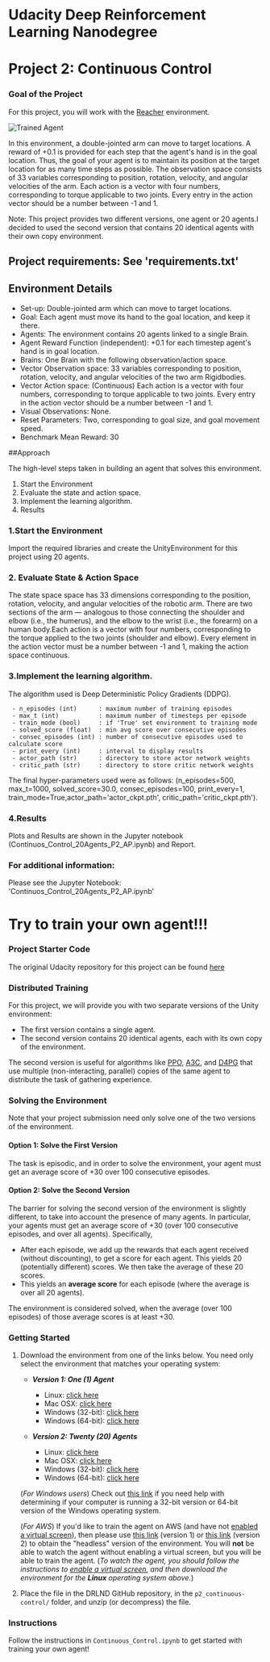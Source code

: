 # Udacity Deep Reinforcement Learning Nanodegree

# Project 2: Continuous Control

[//]: # (Image References)

[image1]: https://user-images.githubusercontent.com/10624937/43851024-320ba930-9aff-11e8-8493-ee547c6af349.gif "Trained Agent"
[image2]: https://user-images.githubusercontent.com/10624937/43851646-d899bf20-9b00-11e8-858c-29b5c2c94ccc.png "Crawler"




### Goal of the Project

For this project, you will work with the [Reacher](https://github.com/Unity-Technologies/ml-agents/blob/master/docs/Learning-Environment-Examples.md#reacher) environment.

![Trained Agent][image1]

In this environment, a double-jointed arm can move to target locations. A reward of +0.1 is provided for each step that the agent's hand is in the goal location. Thus, the goal of your agent is to maintain its position at the target location for as many time steps as possible. The observation space consists of 33 variables corresponding to position, rotation, velocity, and angular velocities of the arm. Each action is a vector with four numbers, corresponding to torque applicable to two joints. Every entry in the action vector should be a number between -1 and 1. 

Note: This project provides two different versions, one agent or 20 agents.I decided to used the second version that contains 20 identical agents with their own copy environment.

## Project requirements: See 'requirements.txt'

## Environment Details

- Set-up: Double-jointed arm which can move to target locations.
- Goal: Each agent must move its hand to the goal location, and keep it there.
- Agents: The environment contains 20 agents linked to a single Brain.
- Agent Reward Function (independent): +0.1 for each timestep agent's hand is in goal location.
- Brains: One Brain with the following observation/action space.
- Vector Observation space: 33 variables corresponding to position, rotation, velocity, and angular velocities of the two arm Rigidbodies.
- Vector Action space: (Continuous) Each action is a vector with four numbers, corresponding to torque applicable to two joints. Every entry in the action vector should be a number between -1 and 1.
- Visual Observations: None.
- Reset Parameters: Two, corresponding to goal size, and goal movement speed.
- Benchmark Mean Reward: 30

##Approach

The high-level steps taken in building an agent that solves this environment.

1. Start the Environment
1. Evaluate the state and action space.
1. Implement the learning algorithm.
1. Results

### 1.Start the Environment
Import the required libraries and create the UnityEnvironment for this project using 20 agents.

### 2. Evaluate State & Action Space
The state space space has 33 dimensions corresponding to the position, rotation, velocity, and angular velocities of the robotic arm. There are two sections of the arm — analogous to those connecting the shoulder and elbow (i.e., the humerus), and the elbow to the wrist (i.e., the forearm) on a human body.Each action is a vector with four numbers, corresponding to the torque applied to the two joints (shoulder and elbow). Every element in the action vector must be a number between -1 and 1, making the action space continuous.

### 3.Implement the learning algorithm.

The algorithm used is Deep Deterministic Policy Gradients (DDPG).

     - n_episodes (int)      : maximum number of training episodes
     - max_t (int)           : maximum number of timesteps per episode   
     - train_mode (bool)     : if 'True' set environment to training mode
     - solved_score (float)  : min avg score over consecutive episodes
     - consec_episodes (int) : number of consecutive episodes used to calculate score
     - print_every (int)     : interval to display results
     - actor_path (str)      : directory to store actor network weights
     - critic_path (str)     : directory to store critic network weights


The final hyper-parameters used were as follows: (n_episodes=500, max_t=1000, solved_score=30.0, consec_episodes=100, print_every=1, train_mode=True,actor_path='actor_ckpt.pth', critic_path='critic_ckpt.pth').

### 4.Results
Plots and Results are shown in the Jupyter notebook (Continuos_Control_20Agents_P2_AP.ipynb) and Report.

### For additional information:
Please see the Jupyter Notebook: 'Continuos_Control_20Agents_P2_AP.ipynb'



# Try to train your own agent!!!
### Project Starter Code

The original Udacity repository for this project can be found [here](https://github.com/silviomori/udacity-deep-reinforcement-learning-p2-continuous-control/archive/master.zip) 


### Distributed Training

For this project, we will provide you with two separate versions of the Unity environment:
- The first version contains a single agent.
- The second version contains 20 identical agents, each with its own copy of the environment.  

The second version is useful for algorithms like [PPO](https://arxiv.org/pdf/1707.06347.pdf), [A3C](https://arxiv.org/pdf/1602.01783.pdf), and [D4PG](https://openreview.net/pdf?id=SyZipzbCb) that use multiple (non-interacting, parallel) copies of the same agent to distribute the task of gathering experience.  

### Solving the Environment

Note that your project submission need only solve one of the two versions of the environment. 

#### Option 1: Solve the First Version

The task is episodic, and in order to solve the environment,  your agent must get an average score of +30 over 100 consecutive episodes.

#### Option 2: Solve the Second Version

The barrier for solving the second version of the environment is slightly different, to take into account the presence of many agents.  In particular, your agents must get an average score of +30 (over 100 consecutive episodes, and over all agents).  Specifically,
- After each episode, we add up the rewards that each agent received (without discounting), to get a score for each agent.  This yields 20 (potentially different) scores.  We then take the average of these 20 scores. 
- This yields an **average score** for each episode (where the average is over all 20 agents).

The environment is considered solved, when the average (over 100 episodes) of those average scores is at least +30. 

### Getting Started

1. Download the environment from one of the links below.  You need only select the environment that matches your operating system:

    - **_Version 1: One (1) Agent_**
        - Linux: [click here](https://s3-us-west-1.amazonaws.com/udacity-drlnd/P2/Reacher/one_agent/Reacher_Linux.zip)
        - Mac OSX: [click here](https://s3-us-west-1.amazonaws.com/udacity-drlnd/P2/Reacher/one_agent/Reacher.app.zip)
        - Windows (32-bit): [click here](https://s3-us-west-1.amazonaws.com/udacity-drlnd/P2/Reacher/one_agent/Reacher_Windows_x86.zip)
        - Windows (64-bit): [click here](https://s3-us-west-1.amazonaws.com/udacity-drlnd/P2/Reacher/one_agent/Reacher_Windows_x86_64.zip)

    - **_Version 2: Twenty (20) Agents_**
        - Linux: [click here](https://s3-us-west-1.amazonaws.com/udacity-drlnd/P2/Reacher/Reacher_Linux.zip)
        - Mac OSX: [click here](https://s3-us-west-1.amazonaws.com/udacity-drlnd/P2/Reacher/Reacher.app.zip)
        - Windows (32-bit): [click here](https://s3-us-west-1.amazonaws.com/udacity-drlnd/P2/Reacher/Reacher_Windows_x86.zip)
        - Windows (64-bit): [click here](https://s3-us-west-1.amazonaws.com/udacity-drlnd/P2/Reacher/Reacher_Windows_x86_64.zip)
    
    (_For Windows users_) Check out [this link](https://support.microsoft.com/en-us/help/827218/how-to-determine-whether-a-computer-is-running-a-32-bit-version-or-64) if you need help with determining if your computer is running a 32-bit version or 64-bit version of the Windows operating system.

    (_For AWS_) If you'd like to train the agent on AWS (and have not [enabled a virtual screen](https://github.com/Unity-Technologies/ml-agents/blob/master/docs/Training-on-Amazon-Web-Service.md)), then please use [this link](https://s3-us-west-1.amazonaws.com/udacity-drlnd/P2/Reacher/one_agent/Reacher_Linux_NoVis.zip) (version 1) or [this link](https://s3-us-west-1.amazonaws.com/udacity-drlnd/P2/Reacher/Reacher_Linux_NoVis.zip) (version 2) to obtain the "headless" version of the environment.  You will **not** be able to watch the agent without enabling a virtual screen, but you will be able to train the agent.  (_To watch the agent, you should follow the instructions to [enable a virtual screen](https://github.com/Unity-Technologies/ml-agents/blob/master/docs/Training-on-Amazon-Web-Service.md), and then download the environment for the **Linux** operating system above._)

2. Place the file in the DRLND GitHub repository, in the `p2_continuous-control/` folder, and unzip (or decompress) the file. 

### Instructions

Follow the instructions in `Continuous_Control.ipynb` to get started with training your own agent!  





